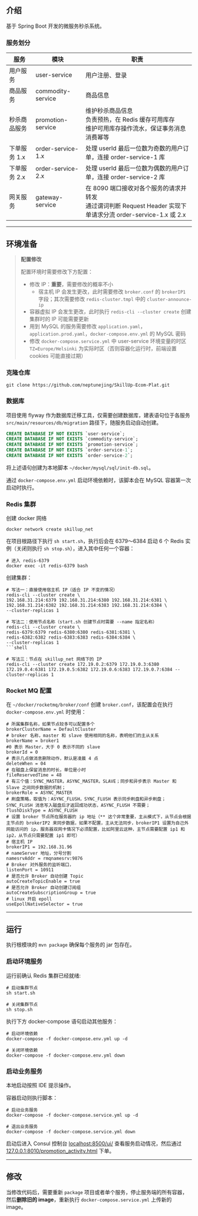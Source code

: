 ## 介绍

基于 Spring Boot 开发的微服务秒杀系统。

### 服务划分

| 服务       | 模块                | 职责                                                                                |
|----------|-------------------|-----------------------------------------------------------------------------------|
| 用户服务     | user-service      | 用户注册、登录                                                                           |
| 商品服务     | commodity-service | 商品信息                                                                              |
| 秒杀商品服务   | promotion-service | 维护秒杀商品信息<br/> 负责预热，在 Redis 缓存可用库存<br/>维护可用库存操作流水，保证事务消息消费幂等                       |
| 下单服务 1.x | order-service-1.x | 处理 userId 最后一位数为奇数的用户订单，连接 order-service-1 库                                      |
| 下单服务 2.x | order-service-2.x | 处理 userId 最后一位数为偶数的用户订单，连接 order-service-2 库                                      |
| 网关服务     | gateway-service   | 在 8090 端口接收对各个服务的请求并转发<br/>通过谓词判断 Request Header 实现下单请求分流 order-service-1.x 或 2.x |

---

## 环境准备

> **配置修改**
> 
> 配置环境时需要修改下方配置：
> - 修改 IP：**重要**，需要修改的概率不小
>   - 宿主机 IP 会发生更改，此时需要修改 `broker.conf` 的 `brokerIP1` 字段；其次需要修改 `redis-cluster.tmpl` 中的 `cluster-announce-ip`
>  - 容器虚拟 IP 会发生更改，此时执行 `redis-cli --cluster create` 创建集群时的 IP 可能需要更新
> - 用到 MySQL 的服务需要修改 `application.yaml`，`application.prod.yaml`，`docker-compose.env.yml` 的 MySQL 密码
> - 修改 `docker-compose.service.yml` 中 user-service 环境变量的时区 `TZ=Europe/Helsinki` 为实际时区（否则容器化运行时，前端设置 cookies 可能直接过期）

### 克隆仓库

```
git clone https://github.com/neptunejing/SkillUp-Ecom-Plat.git
```

### 数据库

项目使用 flyway 作为数据库迁移工具，仅需要创建数据库，建表语句位于各服务 `src/main/resources/db/migration` 路径下，随服务启动自动创建。

```sql
CREATE DATABASE IF NOT EXISTS `user-service`;
CREATE DATABASE IF NOT EXISTS `commodity-service`;
CREATE DATABASE IF NOT EXISTS `promotion-service`;
CREATE DATABASE IF NOT EXISTS `order-service-1`;
CREATE DATABASE IF NOT EXISTS `order-service-2`;
```

将上述语句创建为本地脚本 `~/docker/mysql/sql/init-db.sql`。

通过 `docker-compose.env.yml` 启动环境依赖时，该脚本会在 MySQL 容器第一次启动时执行。

### Redis 集群

创建 docker 网络

```shell
docker network create skillup_net
```

在项目根路径下执行 `sh start.sh`，执行后会在 6379～6384 启动 6 个 Redis 实例（关闭则执行 `sh stop.sh`），进入其中任何一个容器：

```shell
# 进入 redis-6379
docker exec -it redis-6379 bash
```

创建集群：
```shell
# 写法一：直接使用宿主机 IP（适合 IP 不变的情况）
redis-cli --cluster create \
192.168.31.214:6379 192.168.31.214:6380 192.168.31.214:6381 \
192.168.31.214:6382 192.168.31.214:6383 192.168.31.214:6384 \
--cluster-replicas 1

# 写法二：使用节点名称（start.sh 创建节点时需要 --name 指定名称）
redis-cli --cluster create \
redis-6379:6379 redis-6380:6380 redis-6381:6381 \
redis-6382:6382 redis-6383:6383 redis-6384:6384 \
--cluster-replicas 1
```shell

# 写法三：节点在 skillup_net 网络下的 IP
redis-cli --cluster create 172.19.0.2:6379 172.19.0.3:6380 172.19.0.4:6381 172.19.0.5:6382 172.19.0.6:6383 172.19.0.7:6384 --cluster-replicas 1
```

### Rocket MQ 配置
在 `~/docker/rocketmq/broker/conf` 创建 `broker.conf`，该配置会在执行 `docker-compose.env.yml` 时使用：

```shell
# 所属集群名称，如果节点较多可以配置多个
brokerClusterName = DefaultCluster
# broker 名称，master 和 slave 使用相同的名称，表明他们的主从关系
brokerName = broker1
#0 表示 Master，大于 0 表示不同的 slave
brokerId = 0
# 表示几点做消息删除动作，默认是凌晨 4 点
deleteWhen = 04
# 在磁盘上保留消息的时长，单位是小时
fileReservedTime = 48
# 有三个值：SYNC_MASTER，ASYNC_MASTER，SLAVE；同步和异步表示 Master 和 Slave 之间同步数据的机制；
brokerRole = ASYNC_MASTER
# 刷盘策略，取值为：ASYNC_FLUSH，SYNC_FLUSH 表示同步刷盘和异步刷盘；SYNC_FLUSH 消息写入磁盘后才返回成功状态，ASYNC_FLUSH 不需要；
flushDiskType = ASYNC_FLUSH
# 设置 broker 节点所在服务器的 ip 地址（** 这个非常重要，主从模式下，从节点会根据主节点的 brokerIP2 来同步数据，如果不配置，主从无法同步，brokerIP1 设置为自己外网能访问的 ip，服务器双网卡情况下必须配置，比如阿里云这种，主节点需要配置 ip1 和 ip2，从节点只需要配置 ip1 即可）
# 宿主机 IP
brokerIP1 = 192.168.31.96
# nameServer 地址，分号分割
namesrvAddr = rmqnamesrv:9876
# Broker 对外服务的监听端口，
listenPort = 10911
# 是否允许 Broker 自动创建 Topic
autoCreateTopicEnable = true
# 是否允许 Broker 自动创建订阅组
autoCreateSubscriptionGroup = true
# linux 开启 epoll
useEpollNativeSelector = true
```

---

## 运行

执行根模块的 `mvn package` 确保每个服务的 jar 包存在。

### 启动环境服务

运行前确认 Redis 集群已经就绪:

```shell
# 启动集群节点
sh start.sh

# 关闭集群节点
sh stop.sh
```

执行下方 docker-compose 语句启动其他服务：

```shell
# 启动环境依赖
docker-compose -f docker-compose.env.yml up -d

# 关闭环境依赖
docker-compose -f docker-compose.env.yml down
```

### 启动业务服务

本地启动按照 IDE 提示操作。

容器启动则执行脚本：
```
# 启动业务服务
docker-compose -f docker-compose.service.yml up -d

# 退出业务服务
docker-compose -f docker-compose.service.yml down
```

启动后进入 Consul 控制台 [localhost:8500/ui/](localhost:8500/ui/) 查看服务启动情况，然后通过 [127.0.0.1:8010/promotion_activity.html](127.0.0.1:8010/promotion_activity.html) 下单。

---
## 修改

当修改代码后，需要重新 `package` 项目或者单个服务，停止服务端的所有容器，然后**删除旧的 image**，重新执行 `docker-compose.service.yml` 上传新的 image。
